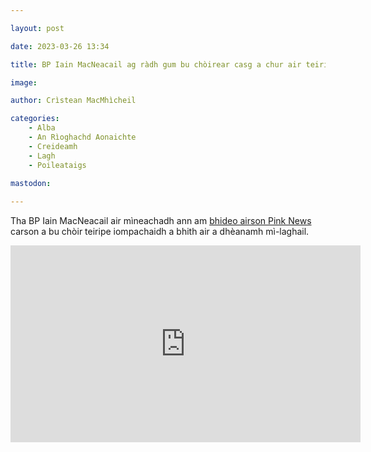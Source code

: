 ```yaml
---

layout: post

date: 2023-03-26 13:34

title: BP Iain MacNeacail ag ràdh gum bu chòirear casg a chur air teiripe iompachaidh

image: 

author: Crìstean MacMhìcheil

categories:
    - Alba
    - An Rìoghachd Aonaichte
    - Creideamh
    - Lagh
    - Poileataigs
 
mastodon:

---
```


Tha BP Iain MacNeacail air mìneachadh ann am [bhideo airson Pink News](https://www.thepinknews.com/2023/03/22/snp-john-nicolson-conversion-therapy/) carson a bu chòir teiripe iompachaidh a bhith air a dhèanamh mì-laghail.

<div class="youtube-wrapper">
    <iframe width="560" height="315" src="https://www.youtube-nocookie.com/embed/ilfR96ya43E" title="YouTube video player" frameborder="0" allow="accelerometer; autoplay; clipboard-write; encrypted-media; gyroscope; picture-in-picture; web-share" allowfullscreen></iframe>
</div>
